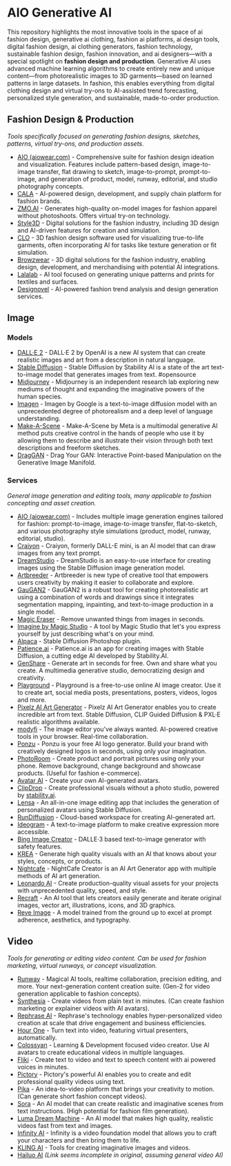 # AIO Generative AI

This repository highlights the most innovative tools in the space of ai fashion design, generative ai clothing, fashion ai platforms, ai design tools, digital fashion design, ai clothing generators, fashion technology, sustainable fashion design, fashion innovation, and ai designers—with a special spotlight on **fashion design and production**. Generative AI uses advanced machine learning algorithms to create entirely new and unique content—from photorealistic images to 3D garments—based on learned patterns in large datasets. In fashion, this enables everything from digital clothing design and virtual try-ons to AI-assisted trend forecasting, personalized style generation, and sustainable, made-to-order production.

## Fashion Design & Production

*Tools specifically focused on generating fashion designs, sketches, patterns, virtual try-ons, and production assets.*

- [AIO (aiowear.com)](https://aiowear.com/) - Comprehensive suite for fashion design ideation and visualization. Features include pattern-based design, image-to-image transfer, flat drawing to sketch, image-to-prompt, prompt-to-image, and generation of product, model, runway, editorial, and studio photography concepts.
- [CALA](https://ca.la/) - AI-powered design, development, and supply chain platform for fashion brands.
- [ZMO.AI](https://www.zmo.ai/) - Generates high-quality on-model images for fashion apparel without photoshoots. Offers virtual try-on technology.
- [Style3D](https://www.style3d.com/) - Digital solutions for the fashion industry, including 3D design and AI-driven features for creation and simulation.
- [CLO](https://www.clo3d.com/) - 3D fashion design software used for visualizing true-to-life garments, often incorporating AI for tasks like texture generation or fit simulation.
- [Browzwear](https://browzwear.com/) - 3D digital solutions for the fashion industry, enabling design, development, and merchandising with potential AI integrations.
- [Lalalab](https://lalalab.ai/) - AI tool focused on generating unique patterns and prints for textiles and surfaces.
- [Designovel](https://www.designovel.com/) - AI-powered fashion trend analysis and design generation services.

## Image

### Models

- [DALL·E 2](https://openai.com/dall-e-2/) - DALL·E 2 by OpenAI is a new AI system that can create realistic images and art from a description in natural language.
- [Stable Diffusion](https://huggingface.co/CompVis/stable-diffusion-v1-4) - Stable Diffusion by Stability AI is a state of the art text-to-image model that generates images from text. #opensource
- [Midjourney](https://www.midjourney.com/) - Midjourney is an independent research lab exploring new mediums of thought and expanding the imaginative powers of the human species.
- [Imagen](https://imagen.research.google/) - Imagen by Google is a text-to-image diffusion model with an unprecedented degree of photorealism and a deep level of language understanding.
- [Make-A-Scene](https://ai.facebook.com/blog/greater-creative-control-for-ai-image-generation/) - Make-A-Scene by Meta is a multimodal generative AI method puts creative control in the hands of people who use it by allowing them to describe and illustrate their vision through both text descriptions and freeform sketches.
- [DragGAN](https://github.com/XingangPan/DragGAN) - Drag Your GAN: Interactive Point-based Manipulation on the Generative Image Manifold.

### Services

*General image generation and editing tools, many applicable to fashion concepting and asset creation.*

- [AIO (aiowear.com)](https://aiowear.com/) - Includes multiple image generation engines tailored for fashion: prompt-to-image, image-to-image transfer, flat-to-sketch, and various photography style simulations (product, model, runway, editorial, studio).
- [Craiyon](https://www.craiyon.com/) - Craiyon, formerly DALL-E mini, is an AI model that can draw images from any text prompt.
- [DreamStudio](https://beta.dreamstudio.ai/) - DreamStudio is an easy-to-use interface for creating images using the Stable Diffusion image generation model.
- [Artbreeder](https://www.artbreeder.com/) - Artbreeder is new type of creative tool that empowers users creativity by making it easier to collaborate and explore.
- [GauGAN2](http://gaugan.org/gaugan2/) - GauGAN2 is a robust tool for creating photorealistic art using a combination of words and drawings since it integrates segmentation mapping, inpainting, and text-to-image production in a single model.
- [Magic Eraser](https://www.magiceraser.io/) - Remove unwanted things from images in seconds.
- [Imagine by Magic Studio](https://magicstudio.com/imagine) - A tool by Magic Studio that let's you express yourself by just describing what's on your mind.
- [Alpaca](https://www.getalpaca.io/) - Stable Diffusion Photoshop plugin.
- [Patience.ai](https://www.patience.ai/) - Patience.ai is an app for creating images with Stable Diffusion, a cutting edge AI developed by Stability.AI.
- [GenShare](https://www.genshare.io/) - Generate art in seconds for free. Own and share what you create. A multimedia generative studio, democratizing design and creativity.
- [Playground](https://playground.com/) - Playground is a free-to-use online AI image creator. Use it to create art, social media posts, presentations, posters, videos, logos and more.
- [Pixelz AI Art Generator](https://pixelz.ai/) - Pixelz AI Art Generator enables you to create incredible art from text. Stable Diffusion, CLIP Guided Diffusion & PXL·E realistic algorithms available.
- [modyfi](https://www.modyfi.io/) - The image editor you've always wanted. AI-powered creative tools in your browser. Real-time collaboration.
- [Ponzu](https://www.ponzu.ai/) - Ponzu is your free AI logo generator. Build your brand with creatively designed logos in seconds, using only your imagination.
- [PhotoRoom](https://www.photoroom.com/) - Create product and portrait pictures using only your phone. Remove background, change background and showcase products. (Useful for fashion e-commerce).
- [Avatar AI](https://avatarai.me/) - Create your own AI-generated avatars.
- [ClipDrop](https://clipdrop.co/) - Create professional visuals without a photo studio, powered by [stability.ai](https://stability.ai/).
- [Lensa](https://prisma-ai.com/lensa) - An all-in-one image editing app that includes the generation of personalized avatars using Stable Diffusion.
- [RunDiffusion](https://rundiffusion.com/) - Cloud-based workspace for creating AI-generated art.
- [Ideogram](https://ideogram.ai/) - A text-to-image platform to make creative expression more accessible.
- [Bing Image Creator](https://www.bing.com/images/create) - DALLE·3 based text-to-image generator with safety features.
- [KREA](https://www.krea.ai/) - Generate high quality visuals with an AI that knows about your styles, concepts, or products.
- [Nightcafe](https://creator.nightcafe.studio/) - NightCafe Creator is an AI Art Generator app with multiple methods of AI art generation.
- [Leonardo AI](https://leonardo.ai/) - Create production-quality visual assets for your projects with unprecedented quality, speed, and style.
- [Recraft](https://www.recraft.ai/) - An AI tool that lets creators easily generate and iterate original images, vector art, illustrations, icons, and 3D graphics.
- [Reve Image](https://reve.art/) - A model trained from the ground up to excel at prompt adherence, aesthetics, and typography.

## Video

*Tools for generating or editing video content. Can be used for fashion marketing, virtual runways, or concept visualization.*

- [Runway](https://runwayml.com/) - Magical AI tools, realtime collaboration, precision editing, and more. Your next-generation content creation suite. (Gen-2 for video generation applicable to fashion concepts).
- [Synthesia](https://www.synthesia.io/) - Create videos from plain text in minutes. (Can create fashion marketing or explainer videos with AI avatars).
- [Rephrase AI](https://www.rephrase.ai/) - Rephrase's technology enables hyper-personalized video creation at scale that drive engagement and business efficiencies.
- [Hour One](https://hourone.ai/) - Turn text into video, featuring virtual presenters, automatically.
- [Colossyan](https://www.colossyan.com/) - Learning & Development focused video creator. Use AI avatars to create educational videos in multiple languages.
- [Fliki](https://fliki.ai/) - Create text to video and text to speech content with ai powered voices in minutes.
- [Pictory](https://pictory.ai/) - Pictory's powerful AI enables you to create and edit professional quality videos using text.
- [Pika](https://pika.art/) - An idea-to-video platform that brings your creativity to motion. (Can generate short fashion concept videos).
- [Sora](https://openai.com/sora) - An AI model that can create realistic and imaginative scenes from text instructions. (High potential for fashion film generation).
- [Luma Dream Machine](https://lumalabs.ai/dream-machine) - An AI model that makes high quality, realistic videos fast from text and images.
- [Infinity AI](https://infinity.ai/) - Infinity is a video foundation model that allows you to craft your characters and then bring them to life.
- [KLING AI](https://klingai.com/) - Tools for creating imaginative images and videos.
- [Hailuo AI](https://hail...) *(Link seems incomplete in original, assuming general video AI)*
